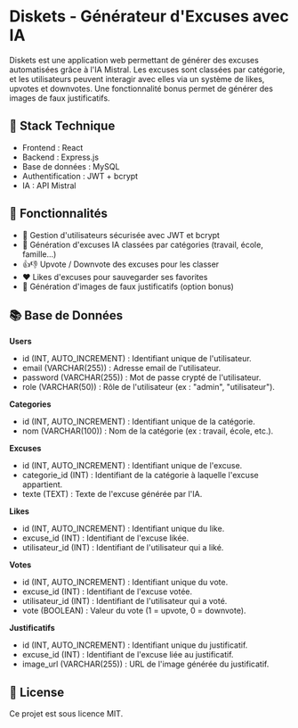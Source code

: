 # Diskets - Générateur d'Excuses avec IA

Diskets est une application web permettant de générer des excuses automatisées grâce à l'IA Mistral.
Les excuses sont classées par catégorie, et les utilisateurs peuvent interagir avec elles via un système de likes, upvotes et downvotes. Une fonctionnalité bonus permet de générer des images de faux justificatifs.

## 🚀 Stack Technique

- Frontend : React 
- Backend : Express.js
- Base de données : MySQL
- Authentification : JWT + bcrypt
- IA : API Mistral

## 🎯 Fonctionnalités

- 🔐 Gestion d'utilisateurs sécurisée avec JWT et bcrypt
- 🤖 Génération d'excuses IA classées par catégories (travail, école, famille...)
- 👍👎 Upvote / Downvote des excuses pour les classer
- ❤️ Likes d'excuses pour sauvegarder ses favorites
- 📜 Génération d'images de faux justificatifs (option bonus)

## 📚 Base de Données

**Users**
- id (INT, AUTO_INCREMENT) : Identifiant unique de l'utilisateur.
- email (VARCHAR(255)) : Adresse email de l'utilisateur.
- password (VARCHAR(255)) : Mot de passe crypté de l'utilisateur.
- role (VARCHAR(50)) : Rôle de l'utilisateur (ex : "admin", "utilisateur").

**Categories**
- id (INT, AUTO_INCREMENT) : Identifiant unique de la catégorie.
- nom (VARCHAR(100)) : Nom de la catégorie (ex : travail, école, etc.).

**Excuses**
- id (INT, AUTO_INCREMENT) : Identifiant unique de l'excuse.
- categorie_id (INT) : Identifiant de la catégorie à laquelle l'excuse appartient.
- texte (TEXT) : Texte de l'excuse générée par l'IA.

**Likes**
- id (INT, AUTO_INCREMENT) : Identifiant unique du like.
- excuse_id (INT) : Identifiant de l'excuse likée.
- utilisateur_id (INT) : Identifiant de l'utilisateur qui a liké.

**Votes**
- id (INT, AUTO_INCREMENT) : Identifiant unique du vote.
- excuse_id (INT) : Identifiant de l'excuse votée.
- utilisateur_id (INT) : Identifiant de l'utilisateur qui a voté.
- vote (BOOLEAN) : Valeur du vote (1 = upvote, 0 = downvote).

**Justificatifs**
- id (INT, AUTO_INCREMENT) : Identifiant unique du justificatif.
- excuse_id (INT) : Identifiant de l'excuse liée au justificatif.
- image_url (VARCHAR(255)) : URL de l'image générée du justificatif.

## 📜 License
Ce projet est sous licence MIT.
